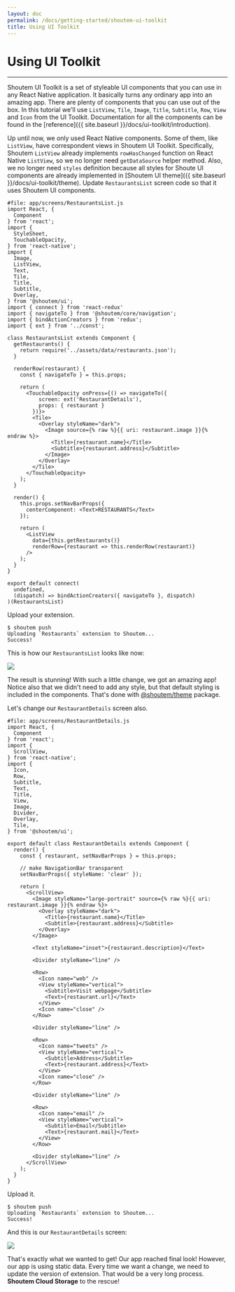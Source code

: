 ```yaml
---
layout: doc
permalink: /docs/getting-started/shoutem-ui-toolkit
title: Using UI Toolkit
---
```


# Using UI Toolkit
<hr />

Shoutem UI Toolkit is a set of styleable UI components that you can use in any React Native application. It basically turns any ordinary app into an amazing app. There are plenty of components that you can use out of the box. In this tutorial we'll use `ListView`, `Tile`, `Image`, `Title`, `Subtitle`, `Row`, `View` and `Icon` from the UI Toolkit. Documentation for all the components can be found in the [reference]({{ site.baseurl }}/docs/ui-toolkit/introduction).

Up until now, we only used React Native components. Some of them, like `ListView`, have correspondent views in Shoutem UI Toolkit. Specifically, Shoutem `ListView` already implements `rowHasChanged` function on React Native `ListView`, so we no longer need `getDataSource` helper method. Also, we no longer need `styles` definition because all styles for Shoute UI components are already implemented in [Shoutem UI theme]({{ site.baseurl }}/docs/ui-toolkit/theme).
Update `RestaurantsList` screen code so that it uses Shoutem UI components.

```JSX{4-7,8-16,35-42,54}
#file: app/screens/RestaurantsList.js
import React, {
  Component
} from 'react';
import {
  StyleSheet,
  TouchableOpacity,
} from 'react-native';
import {
  Image,
  ListView,
  Text,
  Tile,
  Title,
  Subtitle,
  Overlay,
} from '@shoutem/ui';
import { connect } from 'react-redux'
import { navigateTo } from '@shoutem/core/navigation';
import { bindActionCreators } from 'redux';
import { ext } from '../const';

class RestaurantsList extends Component {
  getRestaurants() {
    return require('../assets/data/restaurants.json');
  }

  renderRow(restaurant) {
    const { navigateTo } = this.props;

    return (
      <TouchableOpacity onPress={() => navigateTo({
          screen: ext('RestaurantDetails'),
          props: { restaurant }
        })}>
        <Tile>
          <Overlay styleName="dark">
            <Image source={% raw %}{{ uri: restaurant.image }}{% endraw %}>
              <Title>{restaurant.name}</Title>
              <Subtitle>{restaurant.address}</Subtitle>
            </Image>
          </Overlay>
        </Tile>
      </TouchableOpacity>
    );
  }

  render() {
    this.props.setNavBarProps({
      centerComponent: <Text>RESTAURANTS</Text>
    });

    return (
      <ListView
        data={this.getRestaurants()}
        renderRow={restaurant => this.renderRow(restaurant)}
      />
    );
  }
}

export default connect(
  undefined,
  (dispatch) => bindActionCreators({ navigateTo }, dispatch)
)(RestaurantsList)
```

Upload your extension.

```ShellSession
$ shoutem push
Uploading `Restaurants` extension to Shoutem...
Success!
```

This is how our `RestaurantsList` looks like now:

<p class="image">
<img src='{{ site.baseurl }}/img/getting-started/extension-rich-list.png'/>
</p>

The result is stunning! With such a little change, we got an amazing app! Notice also that we didn't need to add any style, but that default styling is included in the components. That's done with [@shoutem/theme](/docs/coming-soon) package.

Let's change our `RestaurantDetails` screen also.

```JSX{4-6,7-18,24-25,28-70}
#file: app/screens/RestaurantDetails.js
import React, {
  Component
} from 'react';
import {
  ScrollView,
} from 'react-native';
import {
  Icon,
  Row,
  Subtitle,
  Text,
  Title,
  View,
  Image,
  Divider,
  Overlay,
  Tile,
} from '@shoutem/ui';

export default class RestaurantDetails extends Component {
  render() {
    const { restaurant, setNavBarProps } = this.props;
    
    // make NavigationBar transparent
    setNavBarProps({ styleName: 'clear' });

    return (
      <ScrollView>
        <Image styleName="large-portrait" source={% raw %}{{ uri: restaurant.image }}{% endraw %}>
          <Overlay styleName="dark">
            <Title>{restaurant.name}</Title>
            <Subtitle>{restaurant.address}</Subtitle>
          </Overlay>
        </Image>

        <Text styleName="inset">{restaurant.description}</Text>

        <Divider styleName="line" />

        <Row>
          <Icon name="web" />
          <View styleName="vertical">
            <Subtitle>Visit webpage</Subtitle>
            <Text>{restaurant.url}</Text>
          </View>
          <Icon name="close" />
        </Row>

        <Divider styleName="line" />

        <Row>
          <Icon name="tweets" />
          <View styleName="vertical">
            <Subtitle>Address</Subtitle>
            <Text>{restaurant.address}</Text>
          </View>
          <Icon name="close" />
        </Row>

        <Divider styleName="line" />

        <Row>
          <Icon name="email" />
          <View styleName="vertical">
            <Subtitle>Email</Subtitle>
            <Text>{restaurant.mail}</Text>
          </View>
        </Row>

        <Divider styleName="line" />
      </ScrollView>
    );
  }
}
```

Upload it.

```ShellSession
$ shoutem push
Uploading `Restaurants` extension to Shoutem...
Success!
```

And this is our `RestaurantDetails` screen:

<p class="image">
<img src='{{ site.baseurl }}/img/getting-started/extension-rich-details.png'/>
</p>

That's exactly what we wanted to get! Our app reached final look! However, our app is using static data. Every time we want a change, we need to update the version of extension. That would be a very long process. **Shoutem Cloud Storage** to the rescue!
